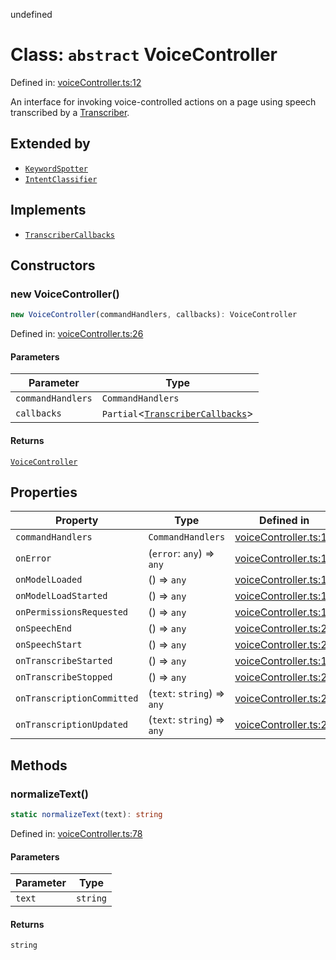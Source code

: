 undefined
# Class: `abstract` VoiceController

Defined in: [voiceController.ts:12](https://github.com/usefulsensors/moonshine-js/blob/main/src/voiceController.ts#L12)

An interface for invoking voice-controlled actions on a page using speech transcribed by a [Transcriber](/docs/api/classes/transcriber).

## Extended by

- [`KeywordSpotter`](/docs/api/classes/keywordspotter)
- [`IntentClassifier`](/docs/api/classes/intentclassifier)

## Implements

- [`TranscriberCallbacks`](/docs/api/interfaces/transcribercallbacks)

## Constructors

### new VoiceController()

```ts
new VoiceController(commandHandlers, callbacks): VoiceController
```

Defined in: [voiceController.ts:26](https://github.com/usefulsensors/moonshine-js/blob/main/src/voiceController.ts#L26)

#### Parameters

| Parameter | Type |
| ------ | ------ |
| `commandHandlers` | `CommandHandlers` |
| `callbacks` | `Partial`\<[`TranscriberCallbacks`](/docs/api/interfaces/transcribercallbacks)\> |

#### Returns

[`VoiceController`](/docs/api/classes/voicecontroller)

## Properties

| Property | Type | Defined in |
| ------ | ------ | ------ |
| <a id="commandhandlers-1"></a> `commandHandlers` | `CommandHandlers` | [voiceController.ts:13](https://github.com/usefulsensors/moonshine-js/blob/main/src/voiceController.ts#L13) |
| <a id="onerror"></a> `onError` | (`error`: `any`) => `any` | [voiceController.ts:16](https://github.com/usefulsensors/moonshine-js/blob/main/src/voiceController.ts#L16) |
| <a id="onmodelloaded"></a> `onModelLoaded` | () => `any` | [voiceController.ts:18](https://github.com/usefulsensors/moonshine-js/blob/main/src/voiceController.ts#L18) |
| <a id="onmodelloadstarted"></a> `onModelLoadStarted` | () => `any` | [voiceController.ts:17](https://github.com/usefulsensors/moonshine-js/blob/main/src/voiceController.ts#L17) |
| <a id="onpermissionsrequested"></a> `onPermissionsRequested` | () => `any` | [voiceController.ts:15](https://github.com/usefulsensors/moonshine-js/blob/main/src/voiceController.ts#L15) |
| <a id="onspeechend"></a> `onSpeechEnd` | () => `any` | [voiceController.ts:24](https://github.com/usefulsensors/moonshine-js/blob/main/src/voiceController.ts#L24) |
| <a id="onspeechstart"></a> `onSpeechStart` | () => `any` | [voiceController.ts:23](https://github.com/usefulsensors/moonshine-js/blob/main/src/voiceController.ts#L23) |
| <a id="ontranscribestarted"></a> `onTranscribeStarted` | () => `any` | [voiceController.ts:19](https://github.com/usefulsensors/moonshine-js/blob/main/src/voiceController.ts#L19) |
| <a id="ontranscribestopped"></a> `onTranscribeStopped` | () => `any` | [voiceController.ts:20](https://github.com/usefulsensors/moonshine-js/blob/main/src/voiceController.ts#L20) |
| <a id="ontranscriptioncommitted"></a> `onTranscriptionCommitted` | (`text`: `string`) => `any` | [voiceController.ts:21](https://github.com/usefulsensors/moonshine-js/blob/main/src/voiceController.ts#L21) |
| <a id="ontranscriptionupdated"></a> `onTranscriptionUpdated` | (`text`: `string`) => `any` | [voiceController.ts:22](https://github.com/usefulsensors/moonshine-js/blob/main/src/voiceController.ts#L22) |

## Methods

### normalizeText()

```ts
static normalizeText(text): string
```

Defined in: [voiceController.ts:78](https://github.com/usefulsensors/moonshine-js/blob/main/src/voiceController.ts#L78)

#### Parameters

| Parameter | Type |
| ------ | ------ |
| `text` | `string` |

#### Returns

`string`


